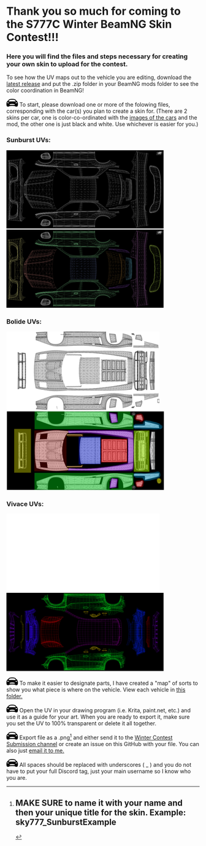 # Thank you so much for coming to the S777C Winter BeamNG Skin Contest!!!
### Here you will find the files and steps necessary for creating your own skin to upload for the contest.
To see how the UV maps out to the vehicle you are editing, download the [latest release](<https://github.com/BuilderSky/BeamNG-Skin-Contest/releases/download/V2/skinmaps.zip>) and put the .zip folder in your BeamNG mods folder to see the color coordination in BeamNG!

![Test](/assets/Car.png) To start, please download one or more of the folowing files, corresponding with the car(s) you plan to create a skin for. (There are 2 skins per car, one is color-co-ordinated with the [images of the cars](/mappedVehicles/) and the mod, the other one is just black and white. Use whichever is easier for you.)
    
### Sunburst UVs:

[![B&W Sunburst UV](/assets/sunburstUVThumb.png)](/downloadUVs/Sunburst%20UV.png)
[![Colored Sunburst UV](/assets/sunburstColoredUVThumb.png)](/downloadUVs/Sunburst%20Colored%20UV.png)

### Bolide UVs:

[![B&W Bolide UV](/assets/bolideUVThumb.png)](/downloadUVs/Bolide%20UV.png)
[![Colored Bolide UV](/assets/bolideColoredUVThumb.png)](/downloadUVs/Bolide%20Colored%20UV.png)

### Vivace UVs:

[![B&W Vivace UV](/assets/vivaceUVThumb.png)](/downloadUVs/Vivace%20UV.png)
[![Colored Vivace UV](/assets/vivaceColoredUVThumb.png)](/downloadUVs/Vivace%20Colored%20UV.png)

![Test](/assets/Car.png) To make it easier to designate parts, I have created a "map" of sorts to show you what piece is where on the vehicle. View each vehicle in [this folder.](<mappedVehicles/>)

![Test](/assets/Car.png) Open the UV in your drawing program (i.e. Krita, paint.net, etc.) and use it as a guide for your art. When you are ready to export it, make sure you set the UV to 100% transparent or delete it all together.

![Test](/assets/Car.png) Export file as a .png[^1] and either send it to the [Winter Contest Submission channel](https://discord.gg/TPeMbdHHfK) or create an issue on this GitHub with your file. You can also just [email it to me.](mailto:sybelieves@aol.com?Subject=New-BeamNG-Car-Skin)

[^1]: ## MAKE SURE to name it with your name and then your unique title for the skin. Example: sky777_SunburstExample

![Test](/assets/Car.png) All spaces should be replaced with underscores ( _ ) and you do not have to put your full Discord tag, just your main username so I know who you are.
